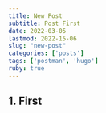 ```yaml
---
title: New Post
subtitle: Post First
date: 2022-03-05
lastmod: 2022-15-06
slug: "new-post"
categories: ['posts']
tags: ['postman', 'hugo']
ruby: true
---
```


## 1. First